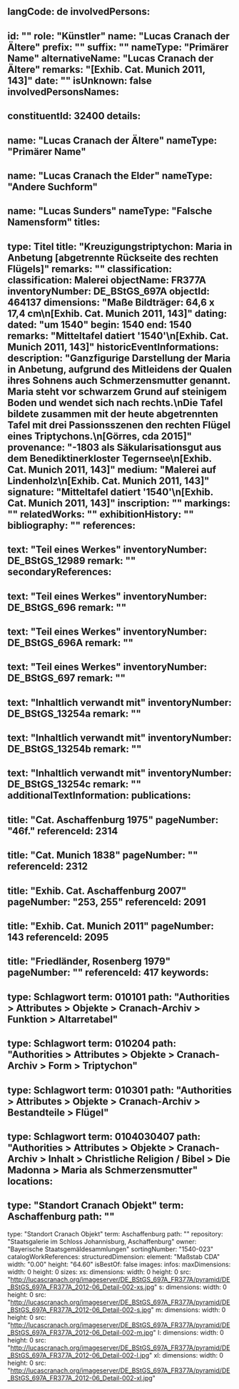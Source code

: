 langCode: de
involvedPersons: 
 - 
   id: ""
  role: "Künstler"
  name: "Lucas Cranach der Ältere"
  prefix: ""
  suffix: ""
  nameType: "Primärer Name"
  alternativeName: "Lucas Cranach der Ältere"
  remarks: "[Exhib. Cat. Munich 2011, 143]"
  date: ""
  isUnknown: false
involvedPersonsNames: 
 - 
   constituentId: 32400
  details: 
   - 
   name: "Lucas Cranach der Ältere"
    nameType: "Primärer Name"
   - 
   name: "Lucas Cranach the Elder"
    nameType: "Andere Suchform"
   - 
   name: "Lucas Sunders"
    nameType: "Falsche Namensform"
titles: 
 - 
   type: Titel
  title: "Kreuzigungstriptychon: Maria in Anbetung [abgetrennte Rückseite des rechten Flügels]"
  remarks: ""
classification: 
 classification: Malerei
objectName: FR377A
inventoryNumber: DE_BStGS_697A
objectId: 464137
dimensions: "Maße Bildträger: 64,6 x 17,4 cm\n[Exhib. Cat. Munich 2011, 143]"
dating: 
 dated: "um 1540"
 begin: 1540
 end: 1540
 remarks: "Mitteltafel datiert '1540'\n[Exhib. Cat. Munich 2011, 143]"
 historicEventInformations: 
description: "Ganzfigurige Darstellung der Maria in Anbetung, aufgrund des Mitleidens der Qualen ihres Sohnens auch Schmerzensmutter genannt. Maria steht vor schwarzem Grund auf steinigem Boden und wendet sich nach rechts.\nDie Tafel bildete zusammen mit der heute abgetrennten Tafel mit drei Passionsszenen den rechten Flügel eines Triptychons.\n[Görres, cda 2015]"
provenance: "-1803 als Säkularisationsgut aus dem Benediktinerkloster Tegernsee\n[Exhib. Cat. Munich 2011, 143]"
medium: "Malerei auf Lindenholz\n[Exhib. Cat. Munich 2011, 143]"
signature: "Mitteltafel datiert '1540'\n[Exhib. Cat. Munich 2011, 143]"
inscription: ""
markings: ""
relatedWorks: ""
exhibitionHistory: ""
bibliography: ""
references: 
 - 
   text: "Teil eines Werkes"
  inventoryNumber: DE_BStGS_12989
  remark: ""
secondaryReferences: 
 - 
   text: "Teil eines Werkes"
  inventoryNumber: DE_BStGS_696
  remark: ""
 - 
   text: "Teil eines Werkes"
  inventoryNumber: DE_BStGS_696A
  remark: ""
 - 
   text: "Teil eines Werkes"
  inventoryNumber: DE_BStGS_697
  remark: ""
 - 
   text: "Inhaltlich verwandt mit"
  inventoryNumber: DE_BStGS_13254a
  remark: ""
 - 
   text: "Inhaltlich verwandt mit"
  inventoryNumber: DE_BStGS_13254b
  remark: ""
 - 
   text: "Inhaltlich verwandt mit"
  inventoryNumber: DE_BStGS_13254c
  remark: ""
additionalTextInformation: 
publications: 
 - 
   title: "Cat. Aschaffenburg 1975"
  pageNumber: "46f."
  referenceId: 2314
 - 
   title: "Cat. Munich 1838"
  pageNumber: ""
  referenceId: 2312
 - 
   title: "Exhib. Cat. Aschaffenburg 2007"
  pageNumber: "253, 255"
  referenceId: 2091
 - 
   title: "Exhib. Cat. Munich 2011"
  pageNumber: 143
  referenceId: 2095
 - 
   title: "Friedländer, Rosenberg 1979"
  pageNumber: ""
  referenceId: 417
keywords: 
 - 
   type: Schlagwort
  term: 010101
  path: "Authorities > Attributes > Objekte > Cranach-Archiv > Funktion > Altarretabel"
 - 
   type: Schlagwort
  term: 010204
  path: "Authorities > Attributes > Objekte > Cranach-Archiv > Form > Triptychon"
 - 
   type: Schlagwort
  term: 010301
  path: "Authorities > Attributes > Objekte > Cranach-Archiv > Bestandteile > Flügel"
 - 
   type: Schlagwort
  term: 0104030407
  path: "Authorities > Attributes > Objekte > Cranach-Archiv > Inhalt > Christliche Religion / Bibel > Die Madonna > Maria als Schmerzensmutter"
locations: 
 - 
   type: "Standort Cranach Objekt"
  term: Aschaffenburg
  path: ""
 - 
   type: "Standort Cranach Objekt"
  term: Aschaffenburg
  path: ""
repository: "Staatsgalerie im Schloss Johannisburg, Aschaffenburg"
owner: "Bayerische Staatsgemäldesammlungen"
sortingNumber: "1540-023"
catalogWorkReferences: 
structuredDimension: 
 element: "Maßstab CDA"
 width: "0.00"
 height: "64.60"
isBestOf: false
images: 
 infos: 
  maxDimensions: 
   width: 0
   height: 0
 sizes: 
  xs: 
   dimensions: 
    width: 0
    height: 0
   src: "http://lucascranach.org/imageserver/DE_BStGS_697A_FR377A/pyramid/DE_BStGS_697A_FR377A_2012-06_Detail-002-xs.jpg"
  s: 
   dimensions: 
    width: 0
    height: 0
   src: "http://lucascranach.org/imageserver/DE_BStGS_697A_FR377A/pyramid/DE_BStGS_697A_FR377A_2012-06_Detail-002-s.jpg"
  m: 
   dimensions: 
    width: 0
    height: 0
   src: "http://lucascranach.org/imageserver/DE_BStGS_697A_FR377A/pyramid/DE_BStGS_697A_FR377A_2012-06_Detail-002-m.jpg"
  l: 
   dimensions: 
    width: 0
    height: 0
   src: "http://lucascranach.org/imageserver/DE_BStGS_697A_FR377A/pyramid/DE_BStGS_697A_FR377A_2012-06_Detail-002-l.jpg"
  xl: 
   dimensions: 
    width: 0
    height: 0
   src: "http://lucascranach.org/imageserver/DE_BStGS_697A_FR377A/pyramid/DE_BStGS_697A_FR377A_2012-06_Detail-002-xl.jpg"